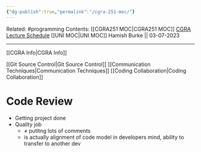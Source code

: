 ```yaml
---
{"dg-publish":true,"permalink":"/cgra-251-moc/"}
---
```


Related: #programming 
Contents: [[CGRA251 MOC\|CGRA251 MOC]]
[CGRA Lecture Schedule](https://ecs.wgtn.ac.nz/Courses/CGRA251_2023T2/LectureSchedule)
[[UNI MOC\|UNI MOC]]
Hamish Burke || 03-07-2023
***

[[CGRA Info\|CGRA Info]]

[[Git Source Control\|Git Source Control]]
[[Communication Techniques\|Communication Techniques]]
[[Coding Collaboration\|Coding Collaboration]]
# Code Review

- Getting project done
- Quality job
	- ≠ putitng lots of comments
	- is actually alignment of code model in developers mind, ability to transfer to another dev

